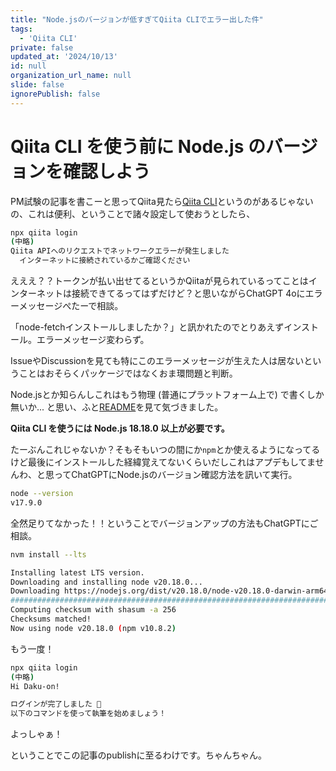 ```yaml
---
title: "Node.jsのバージョンが低すぎてQiita CLIでエラー出した件"
tags:
  - 'Qiita CLI'
private: false
updated_at: '2024/10/13'
id: null
organization_url_name: null
slide: false
ignorePublish: false
---
```

# Qiita CLI を使う前に Node.js のバージョンを確認しよう

PM試験の記事を書こーと思ってQiita見たら[Qiita CLI](https://qiita.com/Qiita/items/32c79014509987541130)というのがあるじゃないの、これは便利、ということで諸々設定して使おうとしたら、

```bash
npx qiita login
(中略)
Qiita APIへのリクエストでネットワークエラーが発生しました
  インターネットに接続されているかご確認ください
```

えええ？？トークンが払い出せてるというかQiitaが見られているってことはインターネットは接続できてるってはずだけど？と思いながらChatGPT 4oにエラーメッセージぺたーで相談。

「node-fetchインストールしましたか？」と訊かれたのでとりあえずインストール。エラーメッセージ変わらず。

IssueやDiscussionを見ても特にこのエラーメッセージが生えた人は居ないということはおそらくパッケージではなくおま環問題と判断。

Node.jsとか知らんしこれはもう物理 (普通にプラットフォーム上で) で書くしか無いか... と思い、ふと[README](https://github.com/increments/qiita-cli?tab=readme-ov-file#1-%E4%BA%8B%E5%89%8D%E6%BA%96%E5%82%99)を見て気づきました。

**Qiita CLI を使うには Node.js 18.18.0 以上が必要です。**

たーぶんこれじゃないか？そもそもいつの間にか`npm`とか使えるようになってるけど最後にインストールした経緯覚えてないくらいだしこれはアプデもしてませんわ、と思ってChatGPTにNode.jsのバージョン確認方法を訊いて実行。

```bash
node --version
v17.9.0
```

全然足りてなかった！！ということでバージョンアップの方法もChatGPTにご相談。

```bash
nvm install --lts
```

```bash
Installing latest LTS version.
Downloading and installing node v20.18.0...
Downloading https://nodejs.org/dist/v20.18.0/node-v20.18.0-darwin-arm64.tar.xz...
############################################################################## 100.0%
Computing checksum with shasum -a 256
Checksums matched!
Now using node v20.18.0 (npm v10.8.2)
```

もう一度！

```bash
npx qiita login
(中略)
Hi Daku-on!

ログインが完了しました 🎉
以下のコマンドを使って執筆を始めましょう！
```

よっしゃぁ！

ということでこの記事のpublishに至るわけです。ちゃんちゃん。
